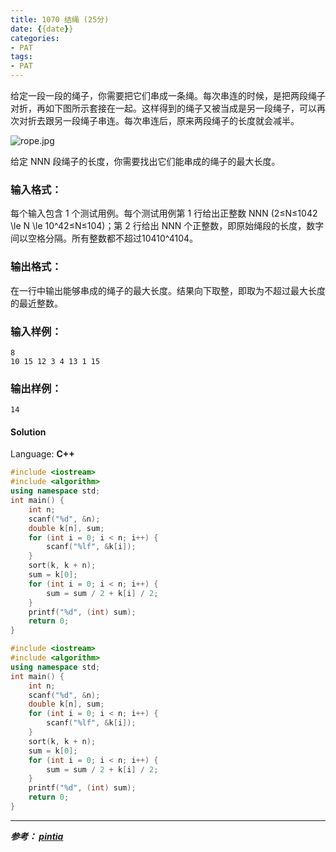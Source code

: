 ```yaml
---
title: 1070 结绳 (25分)
date: {{date}}
categories:
- PAT
tags:
- PAT
---
```

给定一段一段的绳子，你需要把它们串成一条绳。每次串连的时候，是把两段绳子对折，再如下图所示套接在一起。这样得到的绳子又被当成是另一段绳子，可以再次对折去跟另一段绳子串连。每次串连后，原来两段绳子的长度就会减半。

![rope.jpg](https://images.ptausercontent.com/46293e57-aa0e-414b-b5c3-7c4b2d5201e2.jpg)

给定 NNN 段绳子的长度，你需要找出它们能串成的绳子的最大长度。

### 输入格式：

每个输入包含 1 个测试用例。每个测试用例第 1 行给出正整数 NNN (2≤N≤1042 \le N \le 10^42≤N≤10​4​​)；第 2
行给出 NNN 个正整数，即原始绳段的长度，数字间以空格分隔。所有整数都不超过10410^410​4​​。

### 输出格式：

在一行中输出能够串成的绳子的最大长度。结果向下取整，即取为不超过最大长度的最近整数。

### 输入样例：

    
    
    8
    10 15 12 3 4 13 1 15
    

### 输出样例：

    
    
    14
    

#### Solution

Language: **C++**
```C++
#include <iostream>
#include <algorithm>
using namespace std;
int main() {
    int n;
    scanf("%d", &n);
    double k[n], sum;
    for (int i = 0; i < n; i++) {
        scanf("%lf", &k[i]);
    }
    sort(k, k + n);
    sum = k[0];
    for (int i = 0; i < n; i++) {
        sum = sum / 2 + k[i] / 2;
    }
    printf("%d", (int) sum);
    return 0;
}
```

```c++
#include <iostream>
#include <algorithm>
using namespace std;
int main() {
    int n;
    scanf("%d", &n);
    double k[n], sum;
    for (int i = 0; i < n; i++) {
        scanf("%lf", &k[i]);
    }
    sort(k, k + n);
    sum = k[0];
    for (int i = 0; i < n; i++) {
        sum = sum / 2 + k[i] / 2;
    }
    printf("%d", (int) sum);
    return 0;
}
```
---
***参考：
[pintia](https://pintia.cn/problem-sets/994805260223102976/problems/994805264706813952)***

